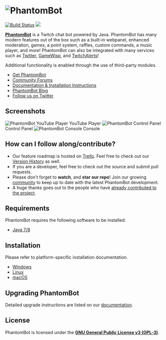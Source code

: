 
# <img alt="PhantomBot" src="https://i.zelakto.tv/7ZSJO3D.png" />

 [ ![Build Status](https://travis-ci.org/PhantomBot/PhantomBot.svg?branch=master)](https://travis-ci.org/PhantomBot/PhantomBot) 
 [<img src="https://discordapp.com/api/servers/107910097937682432/widget.png?style=banner5?style=banner5">](https://discord.gg/0bN1J1JWPFIjRrsG)  

[**PhantomBot**](https://phantombot.tv) is a Twitch chat bot powered by Java. PhantomBot has many modern features out of the box such as a built-in webpanel, enhanced moderation, games, a point system, raffles, custom commands, a music player, and more! PhantomBot can also be integrated with many services such as [Twitter](https://twitter.com), [GameWisp](https://gamewisp.com), and [TwitchAlerts](https://twitchalerts.com)!

Additional functionality is enabled through the use of third-party modules.

* [Get PhantomBot](https://phantombot.tv/ "PhantomBot")
* [Community Forums](https://community.phantombot.tv)
* [Documentation & Installation Instructions](https://docs.phantombot.tv)
* [PhantomBot Blog](https://blog.phantombot.tv)
* [Follow us on Twitter](https://www.twitter.com/PhantomBotApp/ "PhantomBot Twitter")

## Screenshots

<img alt="PhantomBot YouTube Player" src="https://i.zelakto.tv/yvvZVbh.png" />
YouTube Player

<img alt="PhantomBot Control Panel" src="https://i.zelakto.tv/BeuDsnY.png" />
Control Panel

<img alt="PhantomBot Console" src="https://i.zelakto.tv/VuN7GEp.png" />
Console


## How can I follow along/contribute?

* Our feature roadmap is hosted on [Trello](https://trello.com/b/prjUApDO). Feel free to check out our [Version History](https://phantombot.tv/downloads) as well.
* If you are a developer, feel free to check out the source and submit pull requests.
* Please don't forget to **watch**, and **star our repo**! Join our growing [community](https://community.phantombot.tv) to keep up to date with the latest PhantomBot development.
* A huge thanks goes out to the people who have [already contributed to the project](https://github.com/PhantomBot/PhantomBot/graphs/contributors).

## Requirements

PhantomBot requires the following software to be installed:

* [Java 7/8](https://www.java.com/en/download/)

## Installation
Please refer to platform-specific installation documentation.
* [Windows](https://docs.phantombot.tv/how-to/How-to-Setup-PhantomBot-on-Windows)
* [Linux](https://docs.phantombot.tv/how-to/How-to-Setup-PhantomBot-on-Linux)
* [macOS](https://docs.phantombot.tv/how-to/How-to-Setup-PhantomBot-on-OSX)

## Upgrading PhantomBot

Detailed upgrade instructions are listed on our [documentation](https://docs.phantombot.tv/how-to/How-to-Update).

## License

PhantomBot is licensed under the [**GNU General Public License v3 (GPL-3)**](https://www.gnu.org/copyleft/gpl.html).
